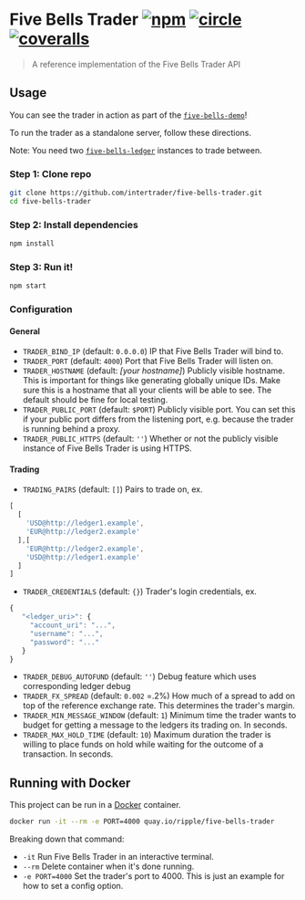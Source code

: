 # Five Bells Trader [![npm][npm-image]][npm-url] [![circle][circle-image]][circle-url] [![coveralls][coveralls-image]][coveralls-url]

[npm-image]: https://img.shields.io/npm/v/five-bells-trader.svg?style=flat
[npm-url]: https://npmjs.org/package/five-bells-trader
[circle-image]: https://circleci.com/gh/interledger/five-bells-trader.svg?style=shield
[circle-url]: https://circleci.com/gh/interledger/five-bells-trader
[coveralls-image]: https://coveralls.io/repos/interledger/five-bells-trader/badge.svg?branch=master
[coveralls-url]: https://coveralls.io/r/interledger/five-bells-trader?branch=master

> A reference implementation of the Five Bells Trader API

## Usage

You can see the trader in action as part of the [`five-bells-demo`](https://github.com/interledger/five-bells-demo)!

To run the trader as a standalone server, follow these directions.

Note: You need two [`five-bells-ledger`](https://github.com/interledger/five-bells-ledger) instances to trade between.

### Step 1: Clone repo

``` sh
git clone https://github.com/intertrader/five-bells-trader.git
cd five-bells-trader
```

### Step 2: Install dependencies

``` sh
npm install
```

### Step 3: Run it!

``` sh
npm start
```

### Configuration

#### General

* `TRADER_BIND_IP` (default: `0.0.0.0`) IP that Five Bells Trader will bind to.
* `TRADER_PORT` (default: `4000`) Port that Five Bells Trader will listen on.
* `TRADER_HOSTNAME` (default: *[your hostname]*) Publicly visible hostname. This is important for things like generating globally unique IDs. Make sure this is a hostname that all your clients will be able to see. The default should be fine for local testing.
* `TRADER_PUBLIC_PORT` (default: `$PORT`) Publicly visible port. You can set this if your public port differs from the listening port, e.g. because the trader is running behind a proxy.
* `TRADER_PUBLIC_HTTPS` (default: `''`) Whether or not the publicly visible instance of Five Bells Trader is using HTTPS.

#### Trading

* `TRADING_PAIRS` (default: `[]`) Pairs to trade on, ex.
```js
[
  [
    'USD@http://ledger1.example',
    'EUR@http://ledger2.example'
  ],[
    'EUR@http://ledger2.example',
    'USD@http://ledger1.example'
  ]
]
```
* `TRADER_CREDENTIALS` (default: `{}`) Trader's login credentials, ex.
```js
{
   "<ledger_uri>": {
     "account_uri": "...",
     "username": "...",
     "password": "..."
   }
}
```
* `TRADER_DEBUG_AUTOFUND` (default: `''`) Debug feature which uses corresponding ledger debug
* `TRADER_FX_SPREAD` (default: `0.002` =.2%) How much of a spread to add on top of the reference exchange rate. This determines the trader's margin.
* `TRADER_MIN_MESSAGE_WINDOW` (default: `1`) Minimum time the trader wants to budget for getting a message to the ledgers its trading on. In seconds.
* `TRADER_MAX_HOLD_TIME` (default: `10`) Maximum duration the trader is willing to place funds on hold while waiting for the outcome of a transaction. In seconds.

## Running with Docker

This project can be run in a [Docker](https://www.docker.com/) container.


``` sh
docker run -it --rm -e PORT=4000 quay.io/ripple/five-bells-trader
```

Breaking down that command:

* `-it` Run Five Bells Trader in an interactive terminal.
* `--rm` Delete container when it's done running.
* `-e PORT=4000` Set the trader's port to 4000. This is just an example for how to set a config option.

